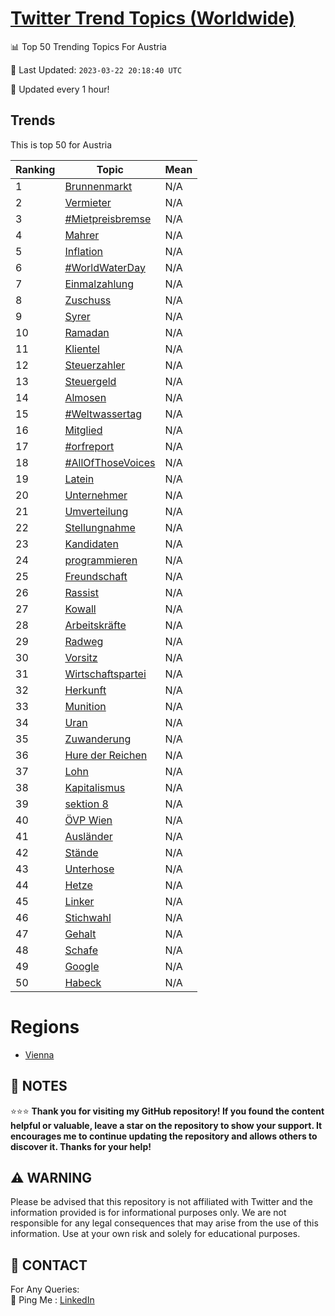 [Twitter Trend Topics (Worldwide)](https://github.com/ErcinDedeoglu/Twitter-Trend-Topics)
==========


📊 Top 50 Trending Topics For Austria

📆 Last Updated: `2023-03-22 20:18:40 UTC`

🔧 Updated every 1 hour!


## Trends

This is top 50 for Austria

| Ranking | Topic | Mean |
| ------- | ------------ | ------------ |
| 1 | [Brunnenmarkt](http://twitter.com/search?q=Brunnenmarkt) | N/A |
| 2 | [Vermieter](http://twitter.com/search?q=Vermieter) | N/A |
| 3 | [#Mietpreisbremse](http://twitter.com/search?q=%23Mietpreisbremse) | N/A |
| 4 | [Mahrer](http://twitter.com/search?q=Mahrer) | N/A |
| 5 | [Inflation](http://twitter.com/search?q=Inflation) | N/A |
| 6 | [#WorldWaterDay](http://twitter.com/search?q=%23WorldWaterDay) | N/A |
| 7 | [Einmalzahlung](http://twitter.com/search?q=Einmalzahlung) | N/A |
| 8 | [Zuschuss](http://twitter.com/search?q=Zuschuss) | N/A |
| 9 | [Syrer](http://twitter.com/search?q=Syrer) | N/A |
| 10 | [Ramadan](http://twitter.com/search?q=Ramadan) | N/A |
| 11 | [Klientel](http://twitter.com/search?q=Klientel) | N/A |
| 12 | [Steuerzahler](http://twitter.com/search?q=Steuerzahler) | N/A |
| 13 | [Steuergeld](http://twitter.com/search?q=Steuergeld) | N/A |
| 14 | [Almosen](http://twitter.com/search?q=Almosen) | N/A |
| 15 | [#Weltwassertag](http://twitter.com/search?q=%23Weltwassertag) | N/A |
| 16 | [Mitglied](http://twitter.com/search?q=Mitglied) | N/A |
| 17 | [#orfreport](http://twitter.com/search?q=%23orfreport) | N/A |
| 18 | [#AllOfThoseVoices](http://twitter.com/search?q=%23AllOfThoseVoices) | N/A |
| 19 | [Latein](http://twitter.com/search?q=Latein) | N/A |
| 20 | [Unternehmer](http://twitter.com/search?q=Unternehmer) | N/A |
| 21 | [Umverteilung](http://twitter.com/search?q=Umverteilung) | N/A |
| 22 | [Stellungnahme](http://twitter.com/search?q=Stellungnahme) | N/A |
| 23 | [Kandidaten](http://twitter.com/search?q=Kandidaten) | N/A |
| 24 | [programmieren](http://twitter.com/search?q=programmieren) | N/A |
| 25 | [Freundschaft](http://twitter.com/search?q=Freundschaft) | N/A |
| 26 | [Rassist](http://twitter.com/search?q=Rassist) | N/A |
| 27 | [Kowall](http://twitter.com/search?q=Kowall) | N/A |
| 28 | [Arbeitskräfte](http://twitter.com/search?q=Arbeitskr%c3%a4fte) | N/A |
| 29 | [Radweg](http://twitter.com/search?q=Radweg) | N/A |
| 30 | [Vorsitz](http://twitter.com/search?q=Vorsitz) | N/A |
| 31 | [Wirtschaftspartei](http://twitter.com/search?q=Wirtschaftspartei) | N/A |
| 32 | [Herkunft](http://twitter.com/search?q=Herkunft) | N/A |
| 33 | [Munition](http://twitter.com/search?q=Munition) | N/A |
| 34 | [Uran](http://twitter.com/search?q=Uran) | N/A |
| 35 | [Zuwanderung](http://twitter.com/search?q=Zuwanderung) | N/A |
| 36 | [Hure der Reichen](http://twitter.com/search?q=Hure+der+Reichen) | N/A |
| 37 | [Lohn](http://twitter.com/search?q=Lohn) | N/A |
| 38 | [Kapitalismus](http://twitter.com/search?q=Kapitalismus) | N/A |
| 39 | [sektion 8](http://twitter.com/search?q=sektion+8) | N/A |
| 40 | [ÖVP Wien](http://twitter.com/search?q=%c3%96VP+Wien) | N/A |
| 41 | [Ausländer](http://twitter.com/search?q=Ausl%c3%a4nder) | N/A |
| 42 | [Stände](http://twitter.com/search?q=St%c3%a4nde) | N/A |
| 43 | [Unterhose](http://twitter.com/search?q=Unterhose) | N/A |
| 44 | [Hetze](http://twitter.com/search?q=Hetze) | N/A |
| 45 | [Linker](http://twitter.com/search?q=Linker) | N/A |
| 46 | [Stichwahl](http://twitter.com/search?q=Stichwahl) | N/A |
| 47 | [Gehalt](http://twitter.com/search?q=Gehalt) | N/A |
| 48 | [Schafe](http://twitter.com/search?q=Schafe) | N/A |
| 49 | [Google](http://twitter.com/search?q=Google) | N/A |
| 50 | [Habeck](http://twitter.com/search?q=Habeck) | N/A |



# Regions

* [Vienna](</Austria/Vienna.md>)



## 📝 NOTES

⭐⭐⭐ **Thank you for visiting my GitHub repository! If you found the content helpful or valuable, leave a star on the repository to show your support. It encourages me to continue updating the repository and allows others to discover it. Thanks for your help!**


## ⚠️ WARNING

Please be advised that this repository is not affiliated with Twitter and the information provided is for informational purposes only. We are not responsible for any legal consequences that may arise from the use of this information. Use at your own risk and solely for educational purposes.


## 📨 CONTACT

 For Any Queries:  
            🏓 Ping Me : [LinkedIn](https://www.linkedin.com/in/ercindedeoglu/)
